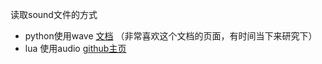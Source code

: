 读取sound文件的方式

- python使用wave [文档](https://docs.python.org/2/library/wave.html#wave.Wave_read.readframes) （非常喜欢这个文档的页面，有时间当下来研究下）
- lua 使用audio  [github主页](https://github.com/soumith/lua---audio)

